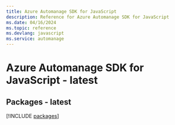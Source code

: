 ```yaml
---
title: Azure Automanage SDK for JavaScript
description: Reference for Azure Automanage SDK for JavaScript
ms.date: 04/16/2024
ms.topic: reference
ms.devlang: javascript
ms.service: automanage
---
```

# Azure Automanage SDK for JavaScript - latest
## Packages - latest
[!INCLUDE [packages](automanage-index.md)]